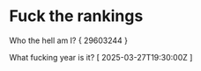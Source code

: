 # Fuck the rankings

Who the hell am I?
{ 29603244 }

What fucking year is it?
[ 2025-03-27T19:30:00Z ]
